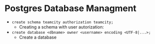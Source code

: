 # Postgres Database Managment
* `create schema teamcity authorization teamcity;`
	* Creating a schema with user autorization:
* `create database <dbname> owner <username> encoding <UTF-8|...>;`
	* Create a database 